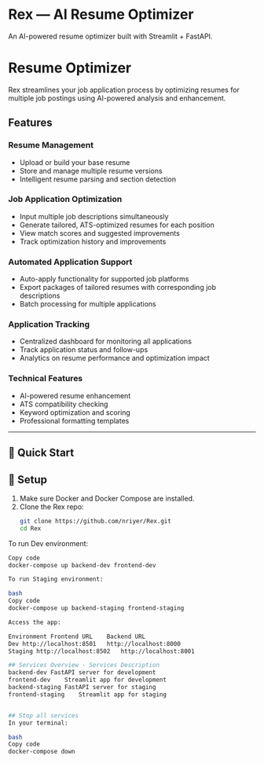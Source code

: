 # Rex — AI Resume Optimizer

An AI-powered resume optimizer built with Streamlit + FastAPI.

# Resume Optimizer

Rex streamlines your job application process by optimizing resumes for multiple job postings using AI-powered analysis and enhancement.

## Features

### Resume Management
- Upload or build your base resume
- Store and manage multiple resume versions
- Intelligent resume parsing and section detection

### Job Application Optimization
- Input multiple job descriptions simultaneously
- Generate tailored, ATS-optimized resumes for each position
- View match scores and suggested improvements
- Track optimization history and improvements

### Automated Application Support
- Auto-apply functionality for supported job platforms
- Export packages of tailored resumes with corresponding job descriptions
- Batch processing for multiple applications

### Application Tracking
- Centralized dashboard for monitoring all applications
- Track application status and follow-ups
- Analytics on resume performance and optimization impact

### Technical Features
- AI-powered resume enhancement
- ATS compatibility checking
- Keyword optimization and scoring
- Professional formatting templates
---

## 🚀 Quick Start

## 🚀 Setup

1. Make sure Docker and Docker Compose are installed.
2. Clone the Rex repo:
   ```bash
   git clone https://github.com/nriyer/Rex.git
   cd Rex

To run Dev environment:

 ```bash
Copy code
docker-compose up backend-dev frontend-dev

To run Staging environment:

bash
Copy code
docker-compose up backend-staging frontend-staging

Access the app:

Environment	Frontend URL	Backend URL
Dev	http://localhost:8501	http://localhost:8000
Staging	http://localhost:8502	http://localhost:8001

## Services Overview - Services Description
backend-dev	FastAPI server for development
frontend-dev	Streamlit app for development
backend-staging	FastAPI server for staging
frontend-staging	Streamlit app for staging


## Stop all services
In your terminal:

bash
Copy code
docker-compose down